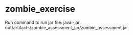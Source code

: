 # zombie_exercise
 Run command to run jar file: java -jar out/artifacts/zombie_assessment_jar/zombie_assessment.jar
